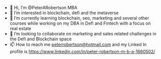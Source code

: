 - 👋 Hi, I’m @PeterARobertson MBA
- 👀 I’m interested in blockchain, defi and the metaverse
- 🌱 I’m currently learning blockchain, seo, marketing and several other courses while working on my DBA in Defi and Fintech with a focus on real estate
- 💞️ I’m looking to collaborate on marketing and sales related challenges in the Defi and Blockchain space
- 📫 How to reach me peterrobertson@hotmail.com and my Linked In profile is https://www.linkedin.com/in/peter-robertson-m-b-a-1660502/ 

<!---
PeterARobertson/PeterARobertson is a ✨ special ✨ repository because its `README.md` (this file) appears on your GitHub profile.
You can click the Preview link to take a look at your changes.
--->
